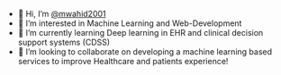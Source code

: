 - 👋 Hi, I’m [@mwahid2001](https://www.linkedin.com/in/muhamedwahid/)
- 👀 I’m interested in Machine Learning and Web-Development
- 🌱 I’m currently learning Deep learning in EHR and clinical decision support systems (CDSS)
- 💞️ I’m looking to collaborate on developing a machine learning based services to improve Healthcare and patients experience!

<!---
mwahid2001/mwahid2001 is a ✨ special ✨ repository because its `README.md` (this file) appears on your GitHub profile.
You can click the Preview link to take a look at your changes.
--->
